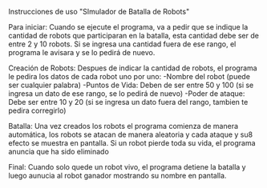 Instrucciones de uso "SImulador de Batalla de Robots"

Para iniciar: 
Cuando se ejecute el programa, va a pedir que se indique la cantidad de robots que participaran en la batalla, esta 
cantidad debe ser de entre 2 y 10 robots. Si se ingresa una cantidad fuera de ese rango, el programa le avisara y se lo 
pedirá de nuevo. 

Creación de Robots:
Despues de indicar la cantidad de robots, el programa le pedira los datos de cada robot uno por uno:
-Nombre del robot (puede ser cualquier palabra)
-Puntos de Vida: Deben de ser entre 50 y 100 (si se ingresa un dato de ese rango, se lo pedirá de nuevo)
-Poder de ataque: Debe ser entre 10 y 20 (si se ingresa un dato fuera del rango, tambien te pedira corregirlo)

Batalla: 
Una vez creados los robots el programa comienza de manera automática, los robots se atacan de manera aleatoria y cada ataque
y su8 efecto se muestra en pantalla.
Si un robot pierde toda su vida, el programa anuncia que ha sido eliminado 


Final: 
Cuando solo quede un robot vivo, el programa detiene la batalla y luego aunucia al robot ganador mostrando su nombre
en pantalla. 

